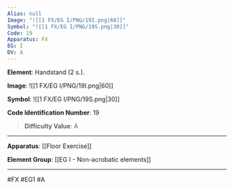 ```yaml
---
Alias: null
Image: "![[1 FX/EG I/PNG/19I.png|60]]"
Symbol: "![[1 FX/EG I/PNG/19S.png|30]]"
Code: 19
Apparatus: FX
EG: I
DV: A
---
```

**Element**: Handstand (2 s.).

**Image**:
![[1 FX/EG I/PNG/19I.png|60]]

**Symbol**:
![[1 FX/EG I/PNG/19S.png|30]]

**Code Identification Number**: 19

>**Difficulty Value**: A

___
**Apparatus**: [[Floor Exercise]]

**Element Group**: [[EG I - Non-acrobatic elements]]
___
#FX #EG1 #A
